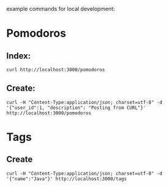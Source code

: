 example commands for local development:

# Pomodoros 
## Index:

`curl http://localhost:3000/pomodoros`

## Create:

`curl -H "Content-Type:application/json; charset=utf-8" -d '{"user_id":1, "description": "Posting from CURL"}' http://localhost:3000/pomodoros`

# Tags

## Create
`curl -H "Content-Type:application/json; charset=utf-8" -d '{"name":"Java"}' http://localhost:3000/tags`